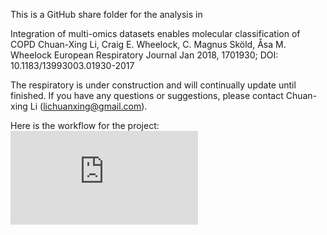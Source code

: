 This is a GitHub share folder for the analysis in 

Integration of multi-omics datasets enables molecular classification of COPD
Chuan-Xing Li, Craig E. Wheelock, C. Magnus Sköld, Åsa M. Wheelock
European Respiratory Journal Jan 2018, 1701930; DOI: 10.1183/13993003.01930-2017

The respiratory is under construction and will continually update until finished.
If you have any questions or suggestions, please contact Chuan-xing Li (lichuanxing@gmail.com).

Here is the workflow for the project:
![alt text](https://github.com/clisweden/ERJ_SNF/blob/master/doc/design_2019-03-25.pdf)
